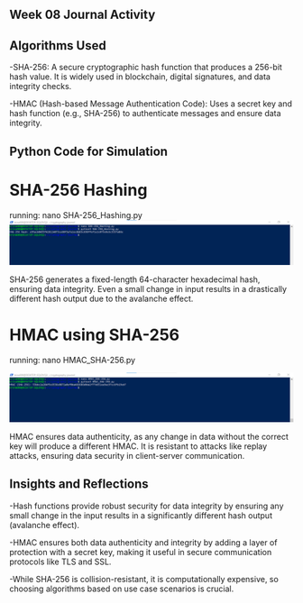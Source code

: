 ## Week 08 Journal Activity
## Algorithms Used

-SHA-256: A secure cryptographic hash function that produces a 256-bit hash value. It is widely used in blockchain, digital signatures, and data integrity checks.

-HMAC (Hash-based Message Authentication Code): Uses a secret key and hash function (e.g., SHA-256) to authenticate messages and ensure data integrity.

## Python Code for Simulation
# SHA-256 Hashing

running: nano SHA-256_Hashing.py
![Image Description](./images/week08_sha-256-hashing.png)

SHA-256 generates a fixed-length 64-character hexadecimal hash, ensuring data integrity. Even a small change in input results in a drastically different hash output due to the avalanche effect.

# HMAC using SHA-256

running: nano HMAC_SHA-256.py

![Image Description](./images/week08_HMAC_sha-256.png)


HMAC ensures data authenticity, as any change in data without the correct key will produce a different HMAC. It is resistant to attacks like replay attacks, ensuring data security in client-server communication.

## Insights and Reflections
-Hash functions provide robust security for data integrity by ensuring any small change in the input results in a significantly different hash output (avalanche effect).

-HMAC ensures both data authenticity and integrity by adding a layer of protection with a secret key, making it useful in secure communication protocols like TLS and SSL.

-While SHA-256 is collision-resistant, it is computationally expensive, so choosing algorithms based on use case scenarios is crucial.
